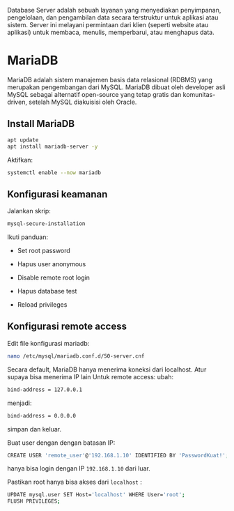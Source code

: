 Database Server adalah sebuah layanan yang menyediakan penyimpanan, pengelolaan, dan pengambilan data secara terstruktur untuk aplikasi atau sistem. Server ini melayani permintaan dari klien (seperti website atau aplikasi) untuk membaca, menulis, memperbarui, atau menghapus data.
# MariaDB
MariaDB adalah sistem manajemen basis data relasional (RDBMS) yang merupakan pengembangan dari MySQL. MariaDB dibuat oleh developer asli MySQL sebagai alternatif open-source yang tetap gratis dan komunitas-driven, setelah MySQL diakuisisi oleh Oracle.

## Install MariaDB
```bash
apt update
apt install mariadb-server -y
```
Aktifkan:
```bash
systemctl enable --now mariadb
```
## Konfigurasi keamanan
Jalankan skrip:
```bash
mysql-secure-installation
```
Ikuti panduan:

- Set root password

- Hapus user anonymous

- Disable remote root login

- Hapus database test
  
- Reload privileges
## Konfigurasi remote access
Edit file konfigurasi mariadb:
```bash
nano /etc/mysql/mariadb.conf.d/50-server.cnf
```
Secara default, MariaDB hanya menerima koneksi dari localhost. Atur supaya bisa menerima IP lain Untuk remote access:
ubah:
```bash
bind-address = 127.0.0.1
```
menjadi:
```bash
bind-address = 0.0.0.0
```
simpan dan keluar.

Buat user dengan dengan batasan IP:
```bash
CREATE USER 'remote_user'@'192.168.1.10' IDENTIFIED BY 'PasswordKuat!';
```
hanya bisa login dengan IP ``` 192.168.1.10 ``` dari luar.

Pastikan root hanya bisa akses dari ``` localhost ``` :
```bash
UPDATE mysql.user SET Host='localhost' WHERE User='root';
FLUSH PRIVILEGES;
```


